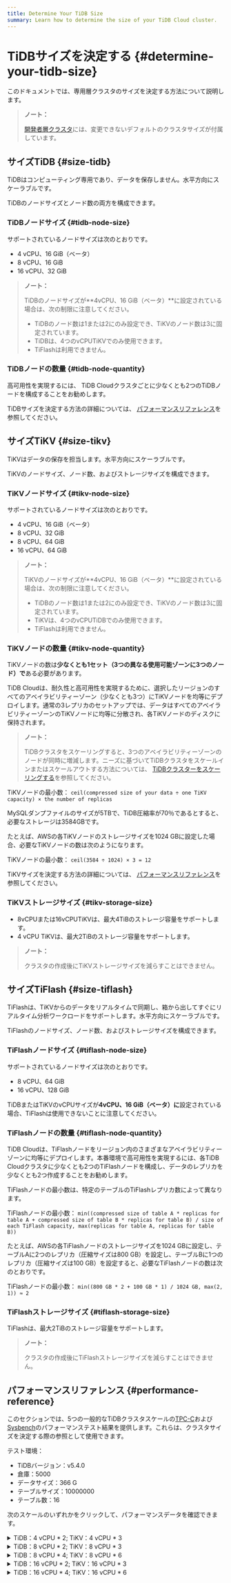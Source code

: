 ```yaml
---
title: Determine Your TiDB Size
summary: Learn how to determine the size of your TiDB Cloud cluster.
---
```


# TiDBサイズを決定する {#determine-your-tidb-size}

このドキュメントでは、専用層クラスタのサイズを決定する方法について説明します。

> **ノート：**
>
> [開発者層クラスタ](/tidb-cloud/select-cluster-tier.md#developer-tier)には、変更できないデフォルトのクラスタサイズが付属しています。

## サイズTiDB {#size-tidb}

TiDBはコンピューティング専用であり、データを保存しません。水平方向にスケーラブルです。

TiDBのノードサイズとノード数の両方を構成できます。

### TiDBノードサイズ {#tidb-node-size}

サポートされているノードサイズは次のとおりです。

-   4 vCPU、16 GiB（ベータ）
-   8 vCPU、16 GiB
-   16 vCPU、32 GiB

> **ノート：**
>
> TiDBのノードサイズが**4vCPU、16 GiB（ベータ）**に設定されている場合は、次の制限に注意してください。
>
> -   TiDBのノード数は1または2にのみ設定でき、TiKVのノード数は3に固定されています。
> -   TiDBは、4つのvCPUTiKVでのみ使用できます。
> -   TiFlashは利用できません。

### TiDBノードの数量 {#tidb-node-quantity}

高可用性を実現するには、 TiDB Cloudクラスタごとに少なくとも2つのTiDBノードを構成することをお勧めします。

TiDBサイズを決定する方法の詳細については、 [パフォーマンスリファレンス](#performance-reference)を参照してください。

## サイズTiKV {#size-tikv}

TiKVはデータの保存を担当します。水平方向にスケーラブルです。

TiKVのノードサイズ、ノード数、およびストレージサイズを構成できます。

### TiKVノードサイズ {#tikv-node-size}

サポートされているノードサイズは次のとおりです。

-   4 vCPU、16 GiB（ベータ）
-   8 vCPU、32 GiB
-   8 vCPU、64 GiB
-   16 vCPU、64 GiB

> **ノート：**
>
> TiKVのノードサイズが**4vCPU、16 GiB（ベータ）**に設定されている場合は、次の制限に注意してください。
>
> -   TiDBのノード数は1または2にのみ設定でき、TiKVのノード数は3に固定されています。
> -   TiKVは、4つのvCPUTiDBでのみ使用できます。
> -   TiFlashは利用できません。

### TiKVノードの数量 {#tikv-node-quantity}

TiKVノードの数は**少なくとも1セット（3つの異なる使用可能ゾーンに3つのノード）で**ある必要があります。

TiDB Cloudは、耐久性と高可用性を実現するために、選択したリージョンのすべてのアベイラビリティーゾーン（少なくとも3つ）にTiKVノードを均等にデプロイします。通常の3レプリカのセットアップでは、データはすべてのアベイラビリティーゾーンのTiKVノードに均等に分散され、各TiKVノードのディスクに保持されます。

> **ノート：**
>
> TiDBクラスタをスケーリングすると、3つのアベイラビリティーゾーンのノードが同時に増減します。ニーズに基づいてTiDBクラスタをスケールインまたはスケールアウトする方法については、 [TiDBクラスターをスケーリングする](/tidb-cloud/scale-tidb-cluster.md)を参照してください。

TiKVノードの最小数： `ceil(compressed size of your data ÷ one TiKV capacity) × the number of replicas`

MySQLダンプファイルのサイズが5TBで、TiDB圧縮率が70％であるとすると、必要なストレージは3584GBです。

たとえば、AWSの各TiKVノードのストレージサイズを1024 GBに設定した場合、必要なTiKVノードの数は次のようになります。

TiKVノードの最小数： `ceil(3584 ÷ 1024) × 3 = 12`

TiKVサイズを決定する方法の詳細については、 [パフォーマンスリファレンス](#performance-reference)を参照してください。

### TiKVストレージサイズ {#tikv-storage-size}

-   8vCPUまたは16vCPUTiKVは、最大4TiBのストレージ容量をサポートします。
-   4 vCPU TiKVは、最大2TiBのストレージ容量をサポートします。

> **ノート：**
>
> クラスタの作成後にTiKVストレージサイズを減らすことはできません。

## サイズTiFlash {#size-tiflash}

TiFlashは、TiKVからのデータをリアルタイムで同期し、箱から出してすぐにリアルタイム分析ワークロードをサポートします。水平方向にスケーラブルです。

TiFlashのノードサイズ、ノード数、およびストレージサイズを構成できます。

### TiFlashノードサイズ {#tiflash-node-size}

サポートされているノードサイズは次のとおりです。

-   8 vCPU、64 GiB
-   16 vCPU、128 GiB

TiDBまたはTiKVのvCPUサイズが**4vCPU、16 GiB（ベータ）に**設定されている場合、TiFlashは使用できないことに注意してください。

### TiFlashノードの数量 {#tiflash-node-quantity}

TiDB Cloudは、TiFlashノードをリージョン内のさまざまなアベイラビリティーゾーンに均等にデプロイします。本番環境で高可用性を実現するには、各TiDB Cloudクラスタに少なくとも2つのTiFlashノードを構成し、データのレプリカを少なくとも2つ作成することをお勧めします。

TiFlashノードの最小数は、特定のテーブルのTiFlashレプリカ数によって異なります。

TiFlashノードの最小数： `min((compressed size of table A * replicas for table A + compressed size of table B * replicas for table B) / size of each TiFlash capacity, max(replicas for table A, replicas for table B))`

たとえば、AWSの各TiFlashノードのストレージサイズを1024 GBに設定し、テーブルAに2つのレプリカ（圧縮サイズは800 GB）を設定し、テーブルBに1つのレプリカ（圧縮サイズは100 GB）を設定すると、必要なTiFlashノードの数は次のとおりです。

TiFlashノードの最小数： `min((800 GB * 2 + 100 GB * 1) / 1024 GB, max(2, 1)) ≈ 2`

### TiFlashストレージサイズ {#tiflash-storage-size}

TiFlashは、最大2TiBのストレージ容量をサポートします。

> **ノート：**
>
> クラスタの作成後にTiFlashストレージサイズを減らすことはできません。

## パフォーマンスリファレンス {#performance-reference}

このセクションでは、5つの一般的なTiDBクラスタスケールの[TPC-C](https://www.tpc.org/tpcc/)および[Sysbench](https://github.com/akopytov/sysbench)のパフォーマンステスト結果を提供します。これらは、クラスタサイズを決定する際の参照として使用できます。

テスト環境：

-   TiDBバージョン：v5.4.0
-   倉庫：5000
-   データサイズ：366 G
-   テーブルサイズ：10000000
-   テーブル数：16

次のスケールのいずれかをクリックして、パフォーマンスデータを確認できます。

<details><summary>TiDB：4 vCPU * 2; TiKV：4 vCPU * 3</summary>

-   低遅延で最適なパフォーマンス

    TPC-Cのパフォーマンス：

    | トランザクションモデル | スレッド | tpmC   | QPS    | レイテンシー（ミリ秒） |
    | ----------- | ---- | ------ | ------ | ----------- |
    | TPCC        | 300  | 14,532 | 13,137 | 608         |

    Sysbench OLTPのパフォーマンス：

    | トランザクションモデル | スレッド | TPS    | QPS    | レイテンシー（ミリ秒） |
    | ----------- | ---- | ------ | ------ | ----------- |
    | 入れる         | 300  | 8,848  | 8,848  | 36          |
    | ポイントセレクト    | 600  | 46,224 | 46,224 | 13          |
    | 読み書き        | 150  | 719    | 14,385 | 209         |
    | インデックスの更新   | 150  | 4,346  | 4,346  | 35          |
    | 非インデックスを更新  | 600  | 13,603 | 13,603 | 44          |

-   最大TPSおよびQPS

    TPC-Cのパフォーマンス：

    | トランザクションモデル | スレッド  | tpmC   | QPS    | レイテンシー（ミリ秒） |
    | ----------- | ----- | ------ | ------ | ----------- |
    | TPCC        | 1,200 | 15,208 | 13,748 | 2,321       |

    Sysbench OLTPのパフォーマンス：

    | トランザクションモデル | スレッド  | TPS    | QPS    | レイテンシー（ミリ秒） |
    | ----------- | ----- | ------ | ------ | ----------- |
    | 入れる         | 1,500 | 11,601 | 11,601 | 129         |
    | ポイントセレクト    | 600   | 46,224 | 46,224 | 13          |
    | 読み書き        | 150   | 14,385 | 719    | 209         |
    | インデックスの更新   | 1,200 | 6,526  | 6,526  | 184         |
    | 非インデックスを更新  | 1,500 | 14,351 | 14,351 | 105         |

</details>

<details><summary>TiDB：8 vCPU * 2; TiKV：8 vCPU * 3</summary>

-   低遅延で最適なパフォーマンス

    TPC-Cのパフォーマンス：

    | トランザクションモデル | スレッド | tpmC   | QPS    | レイテンシー（ミリ秒） |
    | ----------- | ---- | ------ | ------ | ----------- |
    | TPCC        | 600  | 32,266 | 29,168 | 548         |

    Sysbench OLTPのパフォーマンス：

    | トランザクションモデル | スレッド  | TPS    | QPS    | レイテンシー（ミリ秒） |
    | ----------- | ----- | ------ | ------ | ----------- |
    | 入れる         | 600   | 17,831 | 17,831 | 34          |
    | ポイントセレクト    | 600   | 93,287 | 93,287 | 6           |
    | 読み書き        | 300   | 29,729 | 1,486  | 202         |
    | インデックスの更新   | 300   | 9,415  | 9,415  | 32          |
    | 非インデックスを更新  | 1,200 | 31,092 | 31,092 | 39          |

-   最大TPSおよびQPS

    TPC-Cのパフォーマンス：

    | トランザクションモデル | スレッド  | tpmC   | QPS    | レイテンシー（ミリ秒） |
    | ----------- | ----- | ------ | ------ | ----------- |
    | TPCC        | 1,200 | 33,394 | 30,188 | 1,048       |

    Sysbench OLTPのパフォーマンス：

    | トランザクションモデル | スレッド  | TPS    | QPS    | レイテンシー（ミリ秒） |
    | ----------- | ----- | ------ | ------ | ----------- |
    | 入れる         | 2,000 | 23,633 | 23,633 | 84          |
    | ポイントセレクト    | 600   | 93,287 | 93,287 | 6           |
    | 読み書き        | 600   | 30,464 | 1,523  | 394         |
    | インデックスの更新   | 2,000 | 15,146 | 15,146 | 132         |
    | 非インデックスを更新  | 2,000 | 34,505 | 34,505 | 58          |

</details>

<details><summary>TiDB：8 vCPU * 4; TiKV：8 vCPU * 6</summary>

-   低遅延で最適なパフォーマンス

    TPC-Cのパフォーマンス：

    | トランザクションモデル | スレッド  | tpmC   | QPS    | レイテンシー（ミリ秒） |
    | ----------- | ----- | ------ | ------ | ----------- |
    | TPCC        | 1,200 | 62,918 | 56,878 | 310         |

    Sysbench OLTPのパフォーマンス：

    | トランザクションモデル | スレッド  | TPS     | QPS     | レイテンシー（ミリ秒） |
    | ----------- | ----- | ------- | ------- | ----------- |
    | 入れる         | 1,200 | 33,892  | 33,892  | 23          |
    | ポイントセレクト    | 1,200 | 185,574 | 181,255 | 4           |
    | 読み書き        | 600   | 59,160  | 2,958   | 127         |
    | インデックスの更新   | 600   | 18,735  | 18,735  | 21          |
    | 非インデックスを更新  | 2,400 | 60,629  | 60,629  | 23          |

-   最大TPSおよびQPS

    TPC-Cのパフォーマンス：

    | トランザクションモデル | スレッド  | tpmC   | QPS    | レイテンシー（ミリ秒） |
    | ----------- | ----- | ------ | ------ | ----------- |
    | TPCC        | 2,400 | 65,452 | 59,169 | 570         |

    Sysbench OLTPのパフォーマンス：

    | トランザクションモデル | スレッド  | TPS     | QPS     | レイテンシー（ミリ秒） |
    | ----------- | ----- | ------- | ------- | ----------- |
    | 入れる         | 4,000 | 47,029  | 47,029  | 43          |
    | ポイントセレクト    | 1,200 | 185,574 | 181,255 | 4           |
    | 読み書き        | 1,200 | 60,624  | 3,030   | 197         |
    | インデックスの更新   | 4,000 | 30,140  | 30,140  | 67          |
    | 非インデックスを更新  | 4,000 | 68,664  | 68,664  | 29          |

</details>

<details><summary>TiDB：16 vCPU * 2; TiKV：16 vCPU * 3</summary>

-   低遅延で最適なパフォーマンス

    TPC-Cのパフォーマンス：

    | トランザクションモデル | スレッド  | tpmC   | QPS    | レイテンシー（ミリ秒） |
    | ----------- | ----- | ------ | ------ | ----------- |
    | TPCC        | 1,200 | 67,941 | 61,419 | 540         |

    Sysbench OLTPのパフォーマンス：

    | トランザクションモデル | スレッド  | TPS     | QPS     | レイテンシー（ミリ秒） |
    | ----------- | ----- | ------- | ------- | ----------- |
    | 入れる         | 1,200 | 35,096  | 35,096  | 34          |
    | ポイントセレクト    | 1,200 | 228,600 | 228,600 | 5           |
    | 読み書き        | 600   | 73,150  | 3,658   | 164         |
    | インデックスの更新   | 600   | 18,886  | 18,886  | 32          |
    | 非インデックスを更新  | 2,000 | 63,837  | 63,837  | 31          |

-   最大TPSおよびQPS

    TPC-Cのパフォーマンス：

    | トランザクションモデル | スレッド  | tpmC   | QPS    | レイテンシー（ミリ秒） |
    | ----------- | ----- | ------ | ------ | ----------- |
    | TPCC        | 1,200 | 67,941 | 61,419 | 540         |

    Sysbench OLTPのパフォーマンス：

    | トランザクションモデル | スレッド  | TPS     | QPS     | レイテンシー（ミリ秒） |
    | ----------- | ----- | ------- | ------- | ----------- |
    | 入れる         | 2,000 | 43,338  | 43,338  | 46          |
    | ポイントセレクト    | 1,200 | 228,600 | 228,600 | 5           |
    | 読み書き        | 1,200 | 73,631  | 3,682   | 326         |
    | インデックスの更新   | 3,000 | 29,576  | 29,576  | 101         |
    | 非インデックスを更新  | 3,000 | 64,624  | 64,624  | 46          |

</details>

<details><summary>TiDB：16 vCPU * 4; TiKV：16 vCPU * 6</summary>

-   低遅延で最適なパフォーマンス

    TPC-Cのパフォーマンス：

    | トランザクションモデル | スレッド  | tpmC    | QPS     | レイテンシー（ミリ秒） |
    | ----------- | ----- | ------- | ------- | ----------- |
    | TPCC        | 2,400 | 133,164 | 120,380 | 305         |

    Sysbench OLTPのパフォーマンス：

    | トランザクションモデル | スレッド  | TPS     | QPS     | レイテンシー（ミリ秒） |
    | ----------- | ----- | ------- | ------- | ----------- |
    | 入れる         | 2,400 | 69,139  | 69,139  | 22          |
    | ポイントセレクト    | 2,400 | 448,056 | 448,056 | 4           |
    | 読み書き        | 1,200 | 145,568 | 7,310   | 97          |
    | インデックスの更新   | 1,200 | 36,638  | 36,638  | 20          |
    | 非インデックスを更新  | 4,000 | 125,129 | 125,129 | 17          |

-   最大TPSおよびQPS

    TPC-Cのパフォーマンス：

    | トランザクションモデル | スレッド  | tpmC    | QPS     | レイテンシー（ミリ秒） |
    | ----------- | ----- | ------- | ------- | ----------- |
    | TPCC        | 2,400 | 133,164 | 120,380 | 305         |

    Sysbench OLTPのパフォーマンス：

    | トランザクションモデル | スレッド  | TPS     | QPS     | レイテンシー（ミリ秒） |
    | ----------- | ----- | ------- | ------- | ----------- |
    | 入れる         | 4,000 | 86,242  | 86,242  | 25          |
    | ポイントセレクト    | 2,400 | 448,056 | 448,056 | 4           |
    | 読み書き        | 2,400 | 146,526 | 7,326   | 172         |
    | インデックスの更新   | 6,000 | 58,856  | 58,856  | 51          |
    | 非インデックスを更新  | 6,000 | 128,601 | 128,601 | 24          |

</details>
